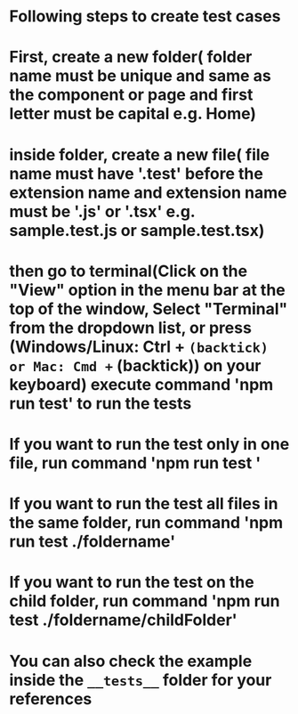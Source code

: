 # Following steps to create test cases

# First, create a new folder( folder name must be unique and same as the component or page and first letter must be capital e.g. Home)

# inside folder, create a new file( file name must have '.test' before the extension name and extension name must be '.js' or '.tsx' e.g. sample.test.js or sample.test.tsx)

# then go to terminal(Click on the "View" option in the menu bar at the top of the window, Select "Terminal" from the dropdown list, or press (Windows/Linux: Ctrl + `(backtick) or Mac: Cmd +` (backtick)) on your keyboard) execute command 'npm run test' to run the tests

# If you want to run the test only in one file, run command 'npm run test <filename>'

# If you want to run the test all files in the same folder, run command 'npm run test ./foldername'

# If you want to run the test on the child folder, run command 'npm run test ./foldername/childFolder'

# You can also check the example inside the `__tests__` folder for your references
